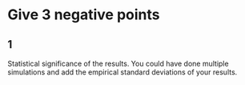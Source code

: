 # Give 3 negative points

## 1
Statistical significance of the results.
You could have done multiple simulations and add the empirical standard deviations of your results.
